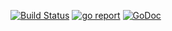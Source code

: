 [![Build Status](https://travis-ci.org/trafficstars/statuspage.svg?branch=master)](https://travis-ci.org/trafficstars/statuspage)
[![go report](https://goreportcard.com/badge/github.com/trafficstars/statuspage)](https://goreportcard.com/report/github.com/trafficstars/statuspage)
[![GoDoc](https://godoc.org/github.com/trafficstars/statuspage?status.svg)](https://godoc.org/github.com/trafficstars/statuspage)
